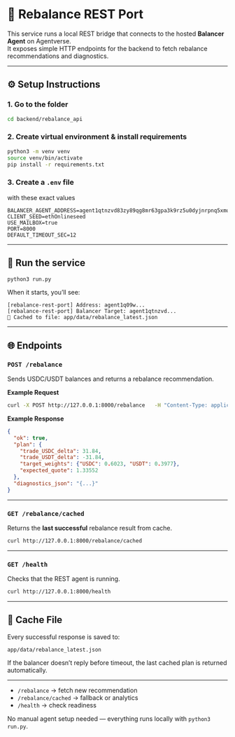 # 🧭 Rebalance REST Port

This service runs a local REST bridge that connects to the hosted **Balancer Agent** on Agentverse.  
It exposes simple HTTP endpoints for the backend to fetch rebalance recommendations and diagnostics.

---

## ⚙️ Setup Instructions

### 1. Go to the folder
```bash
cd backend/rebalance_api
```

### 2. Create virtual environment & install requirements
```bash
python3 -m venv venv
source venv/bin/activate
pip install -r requirements.txt
```

### 3. Create a `.env` file
with these exact values
```dotenv
BALANCER_AGENT_ADDRESS=agent1qtnzvd83zy89qg8mr63gpa3k9rz5u0dyjnrpnq5xmu4w62fw9agm538anv3
CLIENT_SEED=ethOnlineseed
USE_MAILBOX=true
PORT=8000
DEFAULT_TIMEOUT_SEC=12
```

---

## 🚀 Run the service
```bash
python3 run.py
```

When it starts, you’ll see:
```
[rebalance-rest-port] Address: agent1q09w...
[rebalance-rest-port] Balancer Target: agent1qtnzvd...
💾 Cached to file: app/data/rebalance_latest.json
```

---

## 🌐 Endpoints

### `POST /rebalance`
Sends USDC/USDT balances and returns a rebalance recommendation.

**Example Request**
```bash
curl -X POST http://127.0.0.1:8000/rebalance   -H "Content-Type: application/json"   -d '{"usdc_balance":450,"usdt_balance":350,"quote_amount":1.0}'
```

**Example Response**
```json
{
  "ok": true,
  "plan": {
    "trade_USDC_delta": 31.84,
    "trade_USDT_delta": -31.84,
    "target_weights": {"USDC": 0.6023, "USDT": 0.3977},
    "expected_quote": 1.33552
  },
  "diagnostics_json": "{...}"
}
```

---

### `GET /rebalance/cached`
Returns the **last successful** rebalance result from cache.

```bash
curl http://127.0.0.1:8000/rebalance/cached
```

---

### `GET /health`
Checks that the REST agent is running.
```bash
curl http://127.0.0.1:8000/health
```

---

## 💾 Cache File

Every successful response is saved to:
```
app/data/rebalance_latest.json
```

If the balancer doesn’t reply before timeout, the last cached plan is returned automatically.

---


- `/rebalance` → fetch new recommendation  
- `/rebalance/cached` → fallback or analytics  
- `/health` → check readiness  

No manual agent setup needed — everything runs locally with `python3 run.py`.
